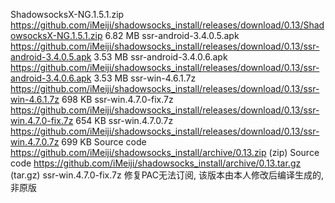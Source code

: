 ShadowsocksX-NG.1.5.1.zip https://github.com/iMeiji/shadowsocks_install/releases/download/0.13/ShadowsocksX-NG.1.5.1.zip
6.82 MB
ssr-android-3.4.0.5.apk https://github.com/iMeiji/shadowsocks_install/releases/download/0.13/ssr-android-3.4.0.5.apk
3.53 MB
ssr-android-3.4.0.6.apk  https://github.com/iMeiji/shadowsocks_install/releases/download/0.13/ssr-android-3.4.0.6.apk
3.53 MB
ssr-win-4.6.1.7z https://github.com/iMeiji/shadowsocks_install/releases/download/0.13/ssr-win-4.6.1.7z
698 KB
ssr-win.4.7.0-fix.7z https://github.com/iMeiji/shadowsocks_install/releases/download/0.13/ssr-win.4.7.0-fix.7z
654 KB
ssr-win.4.7.0.7z https://github.com/iMeiji/shadowsocks_install/releases/download/0.13/ssr-win.4.7.0.7z
699 KB
Source code https://github.com/iMeiji/shadowsocks_install/archive/0.13.zip
(zip)
Source code https://github.com/iMeiji/shadowsocks_install/archive/0.13.tar.gz
(tar.gz)
ssr-win.4.7.0-fix.7z 修复PAC无法订阅, 该版本由本人修改后编译生成的, 非原版
